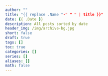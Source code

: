 ```yaml
---
author: ""
title: "{{ replace .Name "-" " " | title }}"
date: {{ .Date }}
description: All posts sorted by date
header_img: /img/archive-bg.jpg
short: false
draft: true
tags: []
toc: true
categories: []
series: []
aliases: []
math: false
---
```


